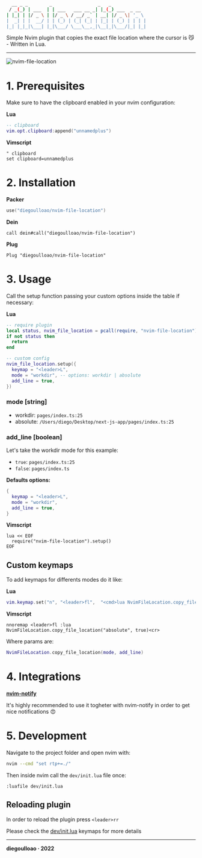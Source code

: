```bash
  __ _ _        _                 _   _
 / _(_) | ___  | | ___   ___ __ _| |_(_) ___  _ __
| |_| | |/ _ \ | |/ _ \ / __/ _` | __| |/ _ \| '_ \
|  _| | |  __/ | | (_) | (_| (_| | |_| | (_) | | | |
|_| |_|_|\___| |_|\___/ \___\__,_|\__|_|\___/|_| |_|

```

Simple Nvim plugin that copies the exact file location where the cursor is 😼 - Written in Lua.

---

![nvim-file-location](https://user-images.githubusercontent.com/45423661/200167439-cbdc2a41-8e45-466b-b74c-83a8b474a24b.gif)

# 1. Prerequisites

Make sure to have the clipboard enabled in your nvim configuration:

**Lua**

```lua
-- clipboard
vim.opt.clipboard:append("unnamedplus")
```

**Vimscript**

```vim
" clipboard
set clipboard=unnamedplus
```

# 2. Installation

**Packer**

```lua
use("diegoulloao/nvim-file-location")
```

**Dein**

```vim
call dein#call("diegoulloao/nvim-file-location")
```

**Plug**

```vim
Plug "diegoulloao/nvim-file-location"
```

# 3. Usage

Call the setup function passing your custom options inside the table if necessary:

**Lua**

```lua
-- require plugin
local status, nvim_file_location = pcall(require, "nvim-file-location")
if not status then
  return
end

-- custom config
nvim_file_location.setup({
  keymap = "<leader>L",
  mode = "workdir", -- options: workdir | absolute
  add_line = true,
})
```

### mode [string]

- workdir: `pages/index.ts:25`
- absolute: `/Users/diego/Desktop/next-js-app/pages/index.ts:25`

### add_line [boolean]

Let's take the workdir mode for this example:

- `true`: `pages/index.ts:25`
- `false`: `pages/index.ts`

**Defaults options:**

```lua
{
  keymap = "<leader>L",
  mode = "workdir",
  add_line = true,
}
```

**Vimscript**

```vim
lua << EOF
  require("nvim-file-location").setup()
EOF
```

## Custom keymaps

To add keymaps for differents modes do it like:

**Lua**

```lua
vim.keymap.set("n", "<leader>fl",  "<cmd>lua NvimFileLocation.copy_file_location('absolute', true)<cr>")
```

**Vimscript**

```vim
nnoremap <leader>fl :lua NvimFileLocation.copy_file_location("absolute", true)<cr>
```

Where params are:

```lua
NvimFileLocation.copy_file_location(mode, add_line)
```

# 4. Integrations

**[nvim-notify](https://github.com/rcarriga/nvim-notify)**

It's highly recommended to use it togheter with nvim-notify in order to get nice notifications 😍

# 5. Development

Navigate to the project folder and open nvim with:

```bash
nvim --cmd "set rtp+=./"
```

Then inside nvim call the `dev/init.lua` file once:

```
:luafile dev/init.lua
```

## Reloading plugin

In order to reload the plugin press `<leader>rr`

Please check the [dev/init.lua](https://github.com/diegoulloao/nvim-file-location/blob/dev/dev/init.lua#L17) keymaps for more details

---

**diegoulloao · 2022**
